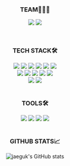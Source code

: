 <div align="center">
  
### TEAM👨🏻‍💻
<a href="https://github.com/baby-deviloper" target="_blank"><img src="https://img.shields.io/badge/baby_deviloper-31A8FF?style=for-the-badge&logo=Dev.to&logoColor=#61DAFB"></a>
<a href="https://github.com/orgs/Kusitms-28th-HDmedi-B" target="_blank"><img src="https://img.shields.io/badge/HDMedi_B-0CAA41?style=for-the-badge&logo=Dev.to&logoColor=#61DAFB"></a>
<br/>
</div>

<br>

<div align="center">
  
### TECH STACK🛠️ 
<img src="https://img.shields.io/badge/C-A8B9CC?style=flat&logo=c&logoColor=white"> 
<img src="https://img.shields.io/badge/C++-00599C?style=flat&logo=cplusplus&logoColor=white"> 
<img src="https://img.shields.io/badge/html-E34F26?style=flat&logo=html5&logoColor=white">
<img src="https://img.shields.io/badge/css-1572B6?style=flat&logo=css3&logoColor=white">
<img src="https://img.shields.io/badge/javascript-F7DF1E?style=flat&logo=javascript&logoColor=black">
<img src="https://img.shields.io/badge/typescript-3178C6?style=flat&logo=typescript&logoColor=white">
<br>
<img src="https://img.shields.io/badge/react-1572B6?style=flat&logo=react&logoColor=white">
<img src="https://img.shields.io/badge/styled_components-DB7093?style=flat&logo=styled-components&logoColor=white">
<img src="https://img.shields.io/badge/recoil-3578E5?style=flat&logo=recoil&logoColor=white">
<img src="https://img.shields.io/badge/axios-5A29E4?style=flat&logo=axios&logoColor=white">
<img src="https://img.shields.io/badge/react_query-FF4154?style=flat&logo=react-query&logoColor=white">
<br>
<img src="https://img.shields.io/badge/create_react_app-09D3AC?style=flat&logo=Create React App&logoColor=white">
<img src="https://img.shields.io/badge/vite-646CFF?style=flat&logo=vite&logoColor=white">

</div>
<br />

<div align="center">
  
### TOOLS🛠️
<img src="https://img.shields.io/badge/Git-F05032?style=flat&logo=Git&logoColor=white">
<img src="https://img.shields.io/badge/Github-181717?style=flat&logo=Github&logoColor=white">
<img src="https://img.shields.io/badge/GitLab-FC6D26?style=flat&logo=GitLab&logoColor=white">
<img src="https://img.shields.io/badge/Notion-000000?style=flat-square&logo=Notion&logoColor=white"/>
<br />

</div>
<br />

<div align="center">

### GITHUB STATS📈
![jaeguk's GitHub stats](https://github-readme-stats.vercel.app/api?username=jk6722&show_icons=true&theme=tokyonight)

</div>

<!--
**jk6722/jk6722** is a ✨ _special_ ✨ repository because its `README.md` (this file) appears on your GitHub profile.

Here are some ideas to get you started:

- 🔭 I’m currently working on ...
- 🌱 I’m currently learning ...
- 👯 I’m looking to collaborate on ...
- 🤔 I’m looking for help with ...
- 💬 Ask me about ...
- 📫 How to reach me: ...
- 😄 Pronouns: ...
- ⚡ Fun fact: ...
-->
